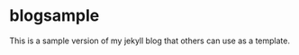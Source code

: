 blogsample
==========

This is a sample version of my jekyll blog that others can use as a template.